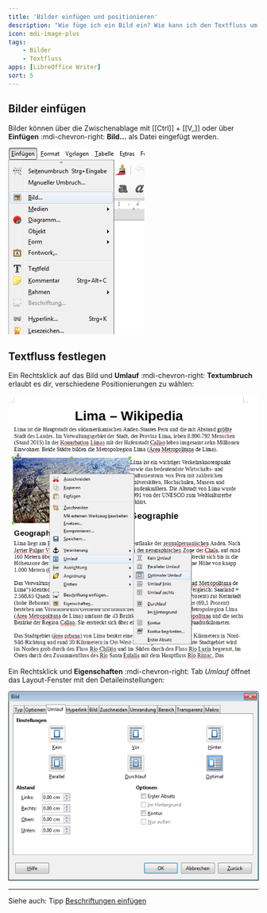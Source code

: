 ```yaml
---
title: 'Bilder einfügen und positionieren'
description: "Wie füge ich ein Bild ein? Wie kann ich den Textfluss um das Bild ändern?"
icon: mdi-image-plus
tags:
    - Bilder
    - Textfluss
apps: [LibreOffice Writer]
sort: 5
---
```




## Bilder einfügen
Bilder können über die Zwischenablage mit [[Ctrl]] + [[V_]] oder über __Einfügen__ :mdi-chevron-right: __Bild…__ als Datei eingefügt werden.

![Bild aus Datei einfügen](./images/bild-einfuegen.lo.png)

## Textfluss festlegen
Ein Rechtsklick auf das Bild und __Umlauf__ :mdi-chevron-right: __Textumbruch__ erlaubt es dir, verschiedene Positionierungen zu wählen:

![Einstellungen Textfluss](./images/bild-textfluss.lo.png)


Ein Rechtsklick und __Eigenschaften__ :mdi-chevron-right: Tab _Umlauf_ öffnet das Layout-Fenster mit den Detaileinstellungen:

![Bildeigenschaften «Umlauf»](./images/bild-eigenschaften.lo.png)


---

Siehe auch: Tipp [Beschriftungen einfügen](/textverarbeitung/writer/beschriftungen-einfuegen)
